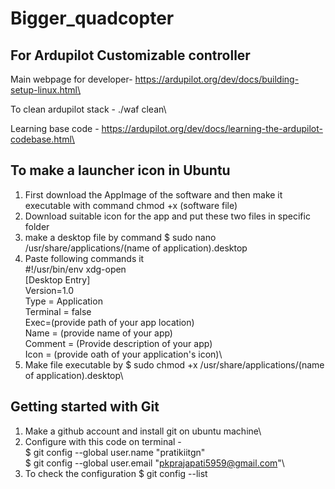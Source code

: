 # Bigger_quadcopter


## For Ardupilot Customizable controller

Main webpage for developer- https://ardupilot.org/dev/docs/building-setup-linux.html\

To clean ardupilot stack - ./waf clean\

Learning base code - https://ardupilot.org/dev/docs/learning-the-ardupilot-codebase.html\

## To make a launcher icon in Ubuntu

1) First download the AppImage of the software and then make it executable with command chmod +x (software file)
2) Download suitable icon for the app and put these two files in specific folder
3) make a desktop file by command $ sudo nano /usr/share/applications/(name of application).desktop
4) Paste following commands it\
#!/usr/bin/env xdg-open\
[Desktop Entry]\
Version=1.0\
Type = Application\
Terminal = false\
Exec=(provide path of your app location)\
Name = (provide name of your app)\
Comment = (Provide description of your app)\
Icon = (provide oath of your application's icon)\
5) Make file executable by $ sudo chmod +x /usr/share/applications/(name of application).desktop\


## Getting started with Git

1) Make a github account and install git on ubuntu machine\
2) Configure with this code on terminal - \
    $ git config --global user.name "pratikiitgn"\
    $ git config --global user.email "pkprajapati5959@gmail.com"\
3) To check the configuration 
    $ git config --list
